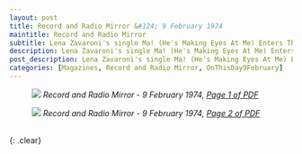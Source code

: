 ```yaml
---
layout: post
title: Record and Radio Mirror &#124; 9 February 1974
maintitle: Record and Radio Mirror
subtitle: Lena Zavaroni's single Ma! (He's Making Eyes At Me) Enters The Top 50 Charts At Number 30.
description: Lena Zavaroni's single Ma! (He's Making Eyes At Me) Enters The Top 50 Charts At Number 30.
post_description: Lena Zavaroni's single Ma! (He's Making Eyes At Me) Enters The Top 50 Charts At Number 30.
categories: [Magazines, Record and Radio Mirror, OnThisDay9February]
---
```


<figure class="fig1">
<a href="/assets/images/magazines/1974-02-09-01-record-&-radio-mirror.png"><img src="/assets/images/magazines/1974-02-09-01-record-&-radio-mirror.png" class="full-width zoom-in" /></a>
<cite>Record and Radio Mirror - 9 February 1974, <a class="external-link" href="https://worldradiohistory.com/UK/Record-Mirror/70s/74/Record-Mirror-1974-02-09.pdf">Page 1 of PDF</a></cite>
</figure>

<figure class="fig2">
<a href="/assets/images/magazines/1974-02-09-02-record-&-radio-mirror.png"><img src="/assets/images/magazines/1974-02-09-02-record-&-radio-mirror.png" class="full-width zoom-in" /></a>
<cite>Record and Radio Mirror - 9 February 1974, <a class="external-link" href="https://worldradiohistory.com/UK/Record-Mirror/70s/74/Record-Mirror-1974-02-09.pdf#page=2">Page 2 of PDF</a></cite>
</figure>

<br />{: .clear}

